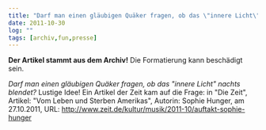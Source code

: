 ```yaml
---
title: "Darf man einen gläubigen Quäker fragen, ob das \"innere Licht\" nachts blendet?"
date: 2011-10-30
log: ""
tags: [archiv,fun,presse]
---
```

**Der Artikel stammt aus dem Archiv!** Die Formatierung kann beschädigt sein.

<i>Darf man einen gläubigen Quäker fragen, ob das "innere Licht" nachts blendet?</i> Lustige Idee! Ein Artikel der Zeit kam auf die Frage: in "Die Zeit", Artikel: "Vom Leben und Sterben Amerikas", Autorin: Sophie Hunger,  am 27.10.2011, URL: http://www.zeit.de/kultur/musik/2011-10/auftakt-sophie-hunger

